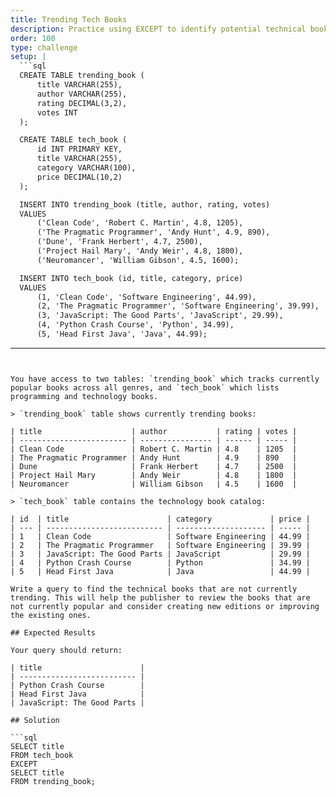```yaml
---
title: Trending Tech Books
description: Practice using EXCEPT to identify potential technical book opportunities
order: 100
type: challenge
setup: |
  ```sql
  CREATE TABLE trending_book (
      title VARCHAR(255),
      author VARCHAR(255),
      rating DECIMAL(3,2),
      votes INT
  );

  CREATE TABLE tech_book (
      id INT PRIMARY KEY,
      title VARCHAR(255),
      category VARCHAR(100),
      price DECIMAL(10,2)
  );

  INSERT INTO trending_book (title, author, rating, votes)
  VALUES 
      ('Clean Code', 'Robert C. Martin', 4.8, 1205),
      ('The Pragmatic Programmer', 'Andy Hunt', 4.9, 890),
      ('Dune', 'Frank Herbert', 4.7, 2500),
      ('Project Hail Mary', 'Andy Weir', 4.8, 1800),
      ('Neuromancer', 'William Gibson', 4.5, 1600);

  INSERT INTO tech_book (id, title, category, price)
  VALUES 
      (1, 'Clean Code', 'Software Engineering', 44.99),
      (2, 'The Pragmatic Programmer', 'Software Engineering', 39.99),
      (3, 'JavaScript: The Good Parts', 'JavaScript', 29.99),
      (4, 'Python Crash Course', 'Python', 34.99),
      (5, 'Head First Java', 'Java', 44.99);
  ```
---
```


You have access to two tables: `trending_book` which tracks currently popular books across all genres, and `tech_book` which lists programming and technology books.

> `trending_book` table shows currently trending books:

| title                    | author           | rating | votes |
| ------------------------ | ---------------- | ------ | ----- |
| Clean Code               | Robert C. Martin | 4.8    | 1205  |
| The Pragmatic Programmer | Andy Hunt        | 4.9    | 890   |
| Dune                     | Frank Herbert    | 4.7    | 2500  |
| Project Hail Mary        | Andy Weir        | 4.8    | 1800  |
| Neuromancer              | William Gibson   | 4.5    | 1600  |

> `tech_book` table contains the technology book catalog:

| id  | title                      | category             | price |
| --- | -------------------------- | -------------------- | ----- |
| 1   | Clean Code                 | Software Engineering | 44.99 |
| 2   | The Pragmatic Programmer   | Software Engineering | 39.99 |
| 3   | JavaScript: The Good Parts | JavaScript           | 29.99 |
| 4   | Python Crash Course        | Python               | 34.99 |
| 5   | Head First Java            | Java                 | 44.99 |

Write a query to find the technical books that are not currently trending. This will help the publisher to review the books that are not currently popular and consider creating new editions or improving the existing ones.

## Expected Results

Your query should return:

| title                      |
| -------------------------- |
| Python Crash Course        |
| Head First Java            |
| JavaScript: The Good Parts |

## Solution

```sql
SELECT title
FROM tech_book
EXCEPT
SELECT title
FROM trending_book;
```
